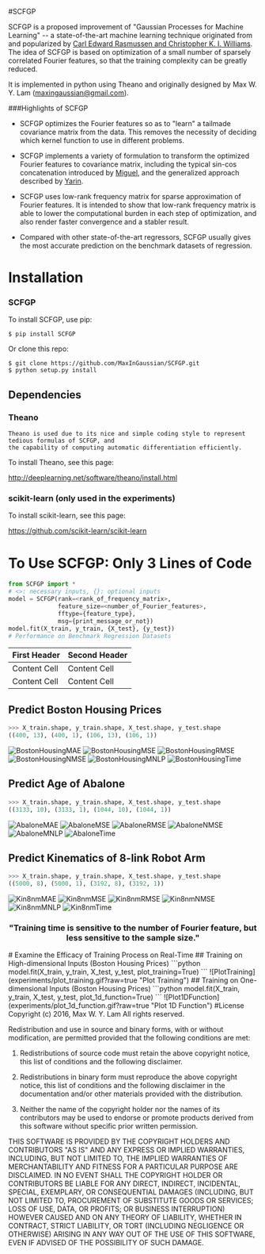#SCFGP

SCFGP is a proposed improvement of "Gaussian Processes for Machine Learning" -- a state-of-the-art machine learning technique originated from and popularized by [Carl Edward Rasmussen and Christopher K. I. Williams](http://www.gaussianprocess.org/gpml/). The idea of SCFGP is based on optimization of a small number of sparsely correlated Fourier features, so that the training complexity can be greatly reduced. 

It is implemented in python using Theano and originally designed by Max W. Y. Lam (maxingaussian@gmail.com).

###Highlights of SCFGP

- SCFGP optimizes
the Fourier features so as to "learn" a tailmade covariance matrix from the data. 
This removes the necessity of deciding which kernel function to use in different problems.

- SCFGP implements a variety of formulation to transform the optimized Fourier features to covariance matrix, including the typical sin-cos concatenation introduced by [Miguel](http://www.jmlr.org/papers/v11/lazaro-gredilla10a.html), and the generalized approach described by [Yarin](http://jmlr.org/proceedings/papers/v37/galb15.html).

- SCFGP uses low-rank frequency matrix for sparse approximation of Fourier features. It is 
intended to show that low-rank frequency matrix is able to lower the computational 
burden in each step of optimization, and also render faster convergence and a stabler result.

- Compared with other 
state-of-the-art regressors, SCFGP usually gives the most accurate prediction on the benchmark datasets of regression.

# Installation
   
### SCFGP

To install SCFGP, use pip:

    $ pip install SCFGP

Or clone this repo:

    $ git clone https://github.com/MaxInGaussian/SCFGP.git
    $ python setup.py install

## Dependencies
### Theano
    Theano is used due to its nice and simple coding style to represent tedious formulas of SCFGP, and
    the capability of computing automatic differentiation efficiently.
    
To install Theano, see this page:

   http://deeplearning.net/software/theano/install.html

### scikit-learn (only used in the experiments)
    
To install scikit-learn, see this page:

   https://github.com/scikit-learn/scikit-learn
# To Use SCFGP: Only 3 Lines of Code
```python
from SCFGP import *
# <>: necessary inputs, {}: optional inputs
model = SCFGP(rank=<rank_of_frequency_matrix>,
              feature_size=<number_of_Fourier_features>,
              fftype={feature_type},
              msg={print_message_or_not})
model.fit(X_train, y_train, {X_test}, {y_test})
# Performance on Benchmark Regression Datasets
```
| First Header  | Second Header |
| ------------- | ------------- |
| Content Cell  | Content Cell  |
| Content Cell  | Content Cell  |
## Predict Boston Housing Prices
```python
>>> X_train.shape, y_train.shape, X_test.shape, y_test.shape
((400, 13), (400, 1), (106, 13), (106, 1))
```
![BostonHousingMAE](experiments/boston_housing/full_rank_plots/mae.png?raw=true "Boston Housing MAE")
![BostonHousingMSE](experiments/boston_housing/full_rank_plots/mse.png?raw=true "Boston Housing MSE")
![BostonHousingRMSE](experiments/boston_housing/full_rank_plots/rmse.png?raw=true "Boston Housing RMAE")
![BostonHousingNMSE](experiments/boston_housing/full_rank_plots/nmse.png?raw=true "Boston Housing NMSE")
![BostonHousingMNLP](experiments/boston_housing/full_rank_plots/mnlp.png?raw=true "Boston Housing MNLP")
![BostonHousingTime](experiments/boston_housing/full_rank_plots/time.png?raw=true "Boston Housing Time")
## Predict Age of Abalone
```python
>>> X_train.shape, y_train.shape, X_test.shape, y_test.shape
((3133, 10), (3133, 1), (1044, 10), (1044, 1))
```
![AbaloneMAE](experiments/abalone/full_rank_plots/mae.png?raw=true "Abalone MAE")
![AbaloneMSE](experiments/abalone/full_rank_plots/mse.png?raw=true "Abalone MSE")
![AbaloneRMSE](experiments/abalone/full_rank_plots/rmse.png?raw=true "Abalone RMAE")
![AbaloneNMSE](experiments/abalone/full_rank_plots/nmse.png?raw=true "Abalone NMSE")
![AbaloneMNLP](experiments/abalone/full_rank_plots/mnlp.png?raw=true "Abalone MNLP")
![AbaloneTime](experiments/abalone/full_rank_plots/time.png?raw=true "Abalone Time")
## Predict Kinematics of 8-link Robot Arm
```python
>>> X_train.shape, y_train.shape, X_test.shape, y_test.shape
((5000, 8), (5000, 1), (3192, 8), (3192, 1))
```
![Kin8nmMAE](experiments/kin8nm/low_rank_plots/mae.png?raw=true "Kin8nm MAE")
![Kin8nmMSE](experiments/kin8nm/low_rank_plots/mse.png?raw=true "Kin8nm MSE")
![Kin8nmRMSE](experiments/kin8nm/low_rank_plots/rmse.png?raw=true "Kin8nm RMAE")
![Kin8nmNMSE](experiments/kin8nm/low_rank_plots/nmse.png?raw=true "Kin8nm NMSE")
![Kin8nmMNLP](experiments/kin8nm/low_rank_plots/mnlp.png?raw=true "Kin8nm MNLP")
![Kin8nmTime](experiments/kin8nm/low_rank_plots/time.png?raw=true "Kin8nm Time")
<h3 align="center">
"Training time is sensitive to the number of Fourier feature, but less sensitive to the sample size."
</h3>
# Examine the Efficacy of Training Process on Real-Time
## Training on High-dimensional Inputs (Boston Housing Prices)
```python
model.fit(X_train, y_train, X_test, y_test, plot_training=True)
```
![PlotTraining](experiments/plot_training.gif?raw=true "Plot Training")
## Training on One-dimensional Inputs (Boston Housing Prices)
```python
model.fit(X_train, y_train, X_test, y_test, plot_1d_function=True)
```
![Plot1DFunction](experiments/plot_1d_function.gif?raw=true "Plot 1D Function")
#License
Copyright (c) 2016, Max W. Y. Lam
All rights reserved.

Redistribution and use in source and binary forms, with or without modification, are permitted provided that the following conditions are met:

1. Redistributions of source code must retain the above copyright notice, this list of conditions and the following disclaimer.

2. Redistributions in binary form must reproduce the above copyright notice, this list of conditions and the following disclaimer in the documentation and/or other materials provided with the distribution.

3. Neither the name of the copyright holder nor the names of its contributors may be used to endorse or promote products derived from this software without specific prior written permission.

THIS SOFTWARE IS PROVIDED BY THE COPYRIGHT HOLDERS AND CONTRIBUTORS "AS IS" AND ANY EXPRESS OR IMPLIED WARRANTIES, INCLUDING, BUT NOT LIMITED TO, THE IMPLIED WARRANTIES OF MERCHANTABILITY AND FITNESS FOR A PARTICULAR PURPOSE ARE DISCLAIMED. IN NO EVENT SHALL THE COPYRIGHT HOLDER OR CONTRIBUTORS BE LIABLE FOR ANY DIRECT, INDIRECT, INCIDENTAL, SPECIAL, EXEMPLARY, OR CONSEQUENTIAL DAMAGES (INCLUDING, BUT NOT LIMITED TO, PROCUREMENT OF SUBSTITUTE GOODS OR SERVICES; LOSS OF USE, DATA, OR PROFITS; OR BUSINESS INTERRUPTION) HOWEVER CAUSED AND ON ANY THEORY OF LIABILITY, WHETHER IN CONTRACT, STRICT LIABILITY, OR TORT (INCLUDING NEGLIGENCE OR OTHERWISE) ARISING IN ANY WAY OUT OF THE USE OF THIS SOFTWARE, EVEN IF ADVISED OF THE POSSIBILITY OF SUCH DAMAGE.